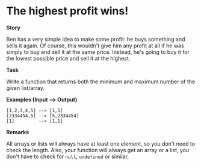 # The highest profit wins!

**Story**

Ben has a very simple idea to make some profit: he buys something and sells it again. Of course, this wouldn't give him any profit at all if he was simply to buy and sell it at the same price. Instead, he's going to buy it for the lowest possible price and sell it at the highest.

**Task**

Write a function that returns both the minimum and maximum number of the given list/array.

**Examples (Input --> Output)**
```
[1,2,3,4,5] --> [1,5]
[2334454,5] --> [5,2334454]
[1]         --> [1,1]
```
**Remarks**

All arrays or lists will always have at least one element, so you don't need to check the length. Also, your function will always get an array or a list, you don't have to check for `null`, `undefined` or similar.

